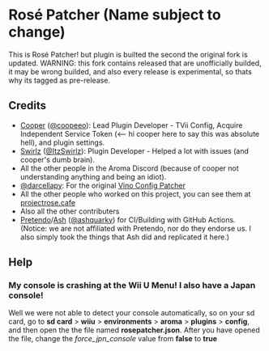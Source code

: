 # Rosé Patcher (Name subject to change)
This is Rosé Patcher! but plugin is builted the second the original fork is updated. WARNING: this fork contains released that are unofficially builded, it may be wrong builded, and also every release is experimental, so thats why its tagged as pre-release.

## Credits
- [Cooper](https://github.com/coopeeo) ([@coopeeo](https://github.com/coopeeo)): Lead Plugin Developer - TVii Config, Acquire Independent Service Token (<-- hi cooper here to say this was absolute hell), and plugin settings.
- [Swirlz](https://github.com/itzswirlz) ([@ItzSwirlz](https://github.com/itzswirls)): Plugin Developer - Helped a lot with issues (and cooper's dumb brain).
- All the other people in the Aroma Discord (because of cooper not understanding anything and being an idiot).
- [@darcellapy](https://github.com/darcellapy): For the original [Vino Config Patcher](https://github.com/darcellapy/vino-config-patcher-plugin)
- All the other people who worked on this project, you can see them at [projectrose.cafe](https://projectrose.cafe)
- Also all the other contributers
- [Pretendo](https://pretendo.network)/[Ash](https://github.com/ashquarky) ([@ashquarky](https://github.com/ashquarky)) for CI/Building with GitHub Actions. (Notice: we are not affiliated with Pretendo, nor do they endorse us. I also simply took the things that Ash did and replicated it here.)

## Help

### My console is crashing at the Wii U Menu! I also have a Japan console!
Well we were not able to detect your console automatically, so on your sd card, go to <b>sd card</b> > <b>wiiu</b> > <b>environments</b> > <b>aroma</b> > <b>plugins</b> > <b>config</b>, and then open the the file named <b>rosepatcher.json</b>. After you have opened the file, change the <i>force_jpn_console</i> value from <b>false</b> to <b>true</b>
